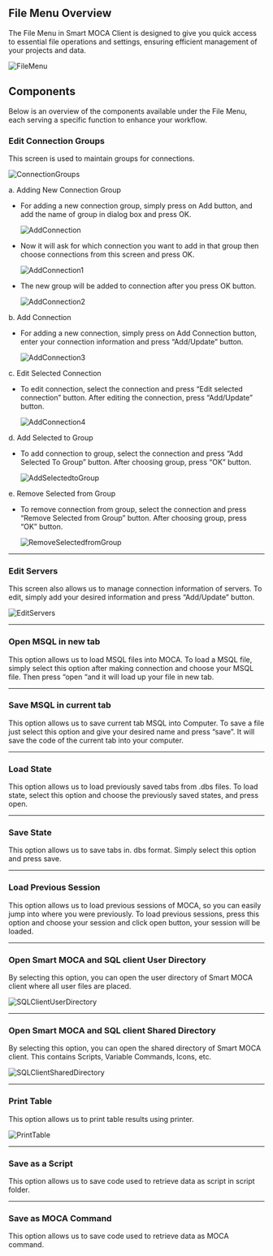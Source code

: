 ## File Menu Overview

The File Menu in Smart MOCA Client is designed to give you quick access to essential file operations and settings, ensuring efficient management of your projects and data.

![FileMenu](../.attachments/file-menu/FileMenu.png)

## Components

Below is an overview of the components available under the File Menu, each serving a specific function to enhance your workflow.

### Edit Connection Groups

This screen is used to maintain groups for connections.

![ConnectionGroups](../.attachments/file-menu/ConnectionGroups.png)

a. Adding New Connection Group
- For adding a new connection group, simply press on Add button, and add the name of group in dialog box and press OK.

    ![AddConnection](../.attachments/file-menu/AddConnection.png)

- Now it will ask for which connection you want to add in that group then choose connections from this screen and press OK.

    ![AddConnection1](../.attachments/file-menu/AddConnection1.png)

- The new group will be added to connection after you press OK button.

    ![AddConnection2](../.attachments/file-menu/AddConnection2.png)

b. Add Connection 
- For adding a new connection, simply press on Add Connection button, enter your connection information and press “Add/Update” button.

    ![AddConnection3](../.attachments/file-menu/AddConnection3.png)

c. Edit Selected Connection 
- To edit connection, select the connection and press “Edit selected connection” button. After editing the connection, press “Add/Update” button.

    ![AddConnection4](../.attachments/file-menu/AddConnection4.png)

d. Add Selected to Group 
- To add connection to group, select the connection and press “Add Selected To Group” button. After choosing group, press “OK” button.

    ![AddSelectedtoGroup](../.attachments/file-menu/AddSelectedtoGroup.png)

e. Remove Selected from Group 
- To remove connection from group, select the connection and press “Remove Selected from Group” button. After choosing group, press “OK” button.

    ![RemoveSelectedfromGroup](../.attachments/file-menu/RemoveSelectedfromGroup.png)

---

### Edit Servers

This screen also allows us to manage connection information of servers. To edit, simply add your desired information and press “Add/Update” button.

![EditServers](../.attachments/file-menu/EditServers.png)

---

### Open MSQL in new tab

This option allows us to load MSQL files into MOCA. To load a MSQL file, simply select this option after making connection and choose your MSQL file. Then press “open “and it will load up your file in new tab.

---

### Save MSQL in current tab

This option allows us to save current tab MSQL into Computer. To save a file just select this option and give your desired name and press “save”. It will save the code of the current tab into your computer. 

---

### Load State

This option allows us to load previously saved tabs from .dbs files. To load state, select this option and choose the previously saved states, and press open.

---

### Save State
This option allows us to save tabs in. dbs format. Simply select this option and press save.

---

### Load Previous Session

This option allows us to load previous sessions of MOCA, so you can easily jump into where you were previously. To load previous sessions, press this option and choose your session and click open button, your session will be loaded.

---

### Open Smart MOCA and SQL client User Directory

By selecting this option, you can open the user directory of Smart MOCA client where all user files are placed.

![SQLClientUserDirectory](../.attachments/file-menu/SQLClientUserDirectory.png)

---

### Open Smart MOCA and SQL client Shared Directory

By selecting this option, you can open the shared directory of Smart MOCA client. This contains Scripts, Variable Commands, Icons, etc.

![SQLClientSharedDirectory](../.attachments/file-menu/SQLClientSharedDirectory.png)

---

### Print Table

This option allows us to print table results using printer.

![PrintTable](../.attachments/file-menu/PrintTable.png)

---

### Save as a Script

This option allows us to save code used to retrieve data as script in script folder.

---

### Save as MOCA Command

This option allows us to save code used to retrieve data as MOCA command.




